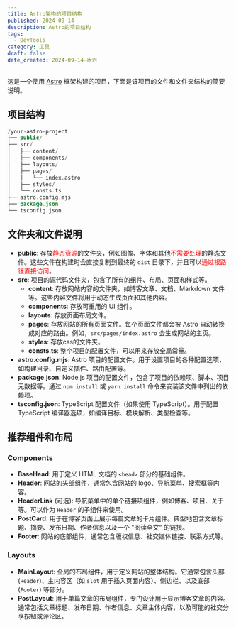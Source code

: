 ```yaml
---
title: Astro架构的项目结构
published: 2024-09-14
description: Astro的项目结构
tags:
  - DevTools
category: 工具
draft: false
date_created: 2024-09-14-周六
---
```

这是一个使用 [Astro](https://astro.build/) 框架构建的项目，下面是该项目的文件和文件夹结构的简要说明。
## 项目结构

```kotlin
/your-astro-project
├── public/
├── src/
│   ├── content/
│   ├── components/
│   ├── layouts/
│   ├── pages/
│   │   └── index.astro
│   ├── styles/
│   └── consts.ts    
├── astro.config.mjs
├── package.json
└── tsconfig.json
```

## 文件夹和文件说明
- **public**:  存放<font color="#ff0000">静态资源</font>的文件夹，例如图像、字体和其他<font color="#ff0000">不需要处理</font>的静态文件。这些文件在构建时会直接复制到最终的 `dist` 目录下，并且可以<font color="#ff0000">通过根路径直接访问</font>。
- **src**:  项目的源代码文件夹，包含了所有的组件、布局、页面和样式等。
    - **content**:  存放网站内容的文件夹，如博客文章、文档、Markdown 文件等。这些内容文件将用于动态生成页面和其他内容。
    - **components**:  存放可重用的 UI 组件。
    - **layouts**:  存放页面布局文件。
    - **pages**:  存放网站的所有页面文件。每个页面文件都会被 Astro 自动转换成对应的路由。例如，`src/pages/index.astro` 会生成网站的主页。
    - **styles**:  存放css的文件夹。
    - **consts.ts**:  整个项目的配置文件，可以用来存放全局常量。
- **astro.config.mjs**:  Astro 项目的配置文件。用于设置项目的各种配置选项，如构建目录、自定义插件、路由配置等。
- **package.json**:  Node.js 项目的配置文件，包含了项目的依赖项、脚本、项目元数据等。通过 `npm install` 或 `yarn install` 命令来安装该文件中列出的依赖项。
- **tsconfig.json**:  TypeScript 配置文件（如果使用 TypeScript）。用于配置 TypeScript 编译器选项，如编译目标、模块解析、类型检查等。

## 推荐组件和布局
### Components
- **BaseHead**:  用于定义 HTML 文档的 `<head>` 部分的基础组件。
- **Header**:  网站的头部组件，通常包含网站的 logo、导航菜单、搜索框等内容。
- **HeaderLink** (可选):  导航菜单中的单个链接项组件，例如博客、项目、关于等。可以作为 `Header` 的子组件来使用。
- **PostCard**:  用于在博客页面上展示每篇文章的卡片组件。典型地包含文章标题、摘要、发布日期、作者信息以及一个 "阅读全文" 的链接。
- **Footer**:  网站的底部组件，通常包含版权信息、社交媒体链接、联系方式等。
### Layouts
- **MainLayout**:  全局的布局组件，用于定义网站的整体结构。它通常包含头部 (`Header`)、主内容区（如 `slot` 用于插入页面内容）、侧边栏、以及底部 (`Footer`) 等部分。
- **PostLayout**:  用于单篇文章的布局组件，专门设计用于显示博客文章的内容。通常包括文章标题、发布日期、作者信息、文章主体内容，以及可能的社交分享按钮或评论区。





